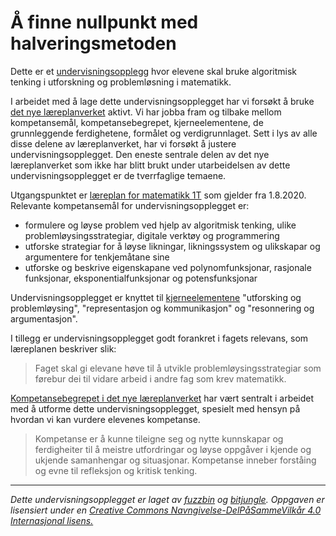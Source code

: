 # Å finne nullpunkt med halveringsmetoden

Dette er et [undervisningsopplegg](Nullpunkt_halveringsmetoden.md) hvor elevene skal bruke algoritmisk tenking i utforskning og problemløsning i matematikk.

I arbeidet med å lage dette undervisningsopplegget har vi forsøkt å bruke [det nye læreplanverket](https://www.udir.no/laring-og-trivsel/lareplanverket/) aktivt. Vi har jobba fram og tilbake mellom kompetansemål, kompetansebegrepet, kjerneelementene, de grunnleggende ferdighetene, formålet og verdigrunnlaget. Sett i lys av alle disse delene av læreplanverket, har vi forsøkt å justere undervisningsopplegget. Den eneste sentrale delen av det nye læreplanverket som ikke har blitt brukt under utarbeidelsen av dette undervisningsopplegget er de tverrfaglige temaene.

Utgangspunktet er [læreplan for matematikk 1T](https://www.udir.no/lk20/mat09-01) som gjelder fra 1.8.2020. Relevante kompetansemål for undervisningsopplegget er:

* formulere og løyse problem ved hjelp av algoritmisk tenking, ulike problemløysingsstrategiar, digitale verktøy og programmering
* utforske strategiar for å løyse likningar, likningssystem og ulikskapar og argumentere for tenkjemåtane sine
* utforske og beskrive eigenskapane ved polynomfunksjonar, rasjonale funksjonar, eksponentialfunksjonar og potensfunksjonar

Undervisningsopplegget er knyttet til [kjerneelementene](https://www.udir.no/lk20/mat09-01/om-faget/kjerneelementer) "utforsking og problemløysing", "representasjon og kommunikasjon" og "resonnering og argumentasjon".

I tillegg er undervisningsopplegget godt forankret i fagets relevans, som læreplanen beskriver slik:

> Faget skal gi elevane høve til å utvikle problemløysingsstrategiar som førebur dei til vidare arbeid i andre fag som krev matematikk.

[Kompetansebegrepet i det nye læreplanverket](https://www.udir.no/lk20/overordnet-del/prinsipper-for-laring-utvikling-og-danning/kompetanse-i-fagene/?kode=mat09-01&lang=nno) har vært sentralt i arbeidet med å utforme dette undervisningsopplegget, spesielt med hensyn på hvordan vi kan vurdere elevenes kompetanse.

> Kompetanse er å kunne tileigne seg og nytte kunnskapar og ferdigheiter til å meistre utfordringar og løyse oppgåver i kjende og ukjende samanhengar og situasjonar. Kompetanse inneber forståing og evne til refleksjon og kritisk tenking.

---

_Dette undervisningsopplegget er laget av [fuzzbin](https://github.com/fuzzbin) og [bitjungle](https://github.com/bitjungle). Oppgaven er lisensiert under en [Creative Commons Navngivelse-DelPåSammeVilkår 4.0 Internasjonal lisens.](http://creativecommons.org/licenses/by-sa/4.0/)_